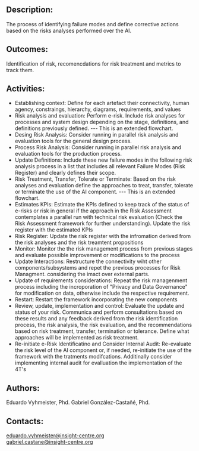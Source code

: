 ## Description:
The process of identifying failure modes and define corrective actions based on the risks analyses performed over the AI.

## Outcomes:
Identification of risk, recomencdations for risk treatment and metrics to track them.

## Activities: 
   - Establishing context: Define for each artefact their connectivity, human agency, constraings, hierarchy, diagrams, requirements, and values
   - Risk analysis and evaluation: Perform e-risk. Include risk analyses for processes and system design depending on the stage, definitions, and definitions previously defined. --- This is an extended flowchart.
   - Desing Risk Analysis: Consider running in parallel risk analysis and evaluation tools for the general design process.
   - Process Risk Analysis: Consider running in parallel risk analysis and evaluation tools for the production process.
   - Update Definitions: Include these new failure modes in the following risk analysis process in a list that includes all relevant Failure Modes  (Risk Register) and clearly defines their scope.
   - Risk Treatment, Transfer, Tolerate or Terminate: Based on the risk analyses and evaluation define the approaches to treat, transfer, tolerate or terminate the use of the AI component. --- This is an extended flowchart.
   - Estimates KPIs: Estimate the KPIs defined to keep track of the status of e-risks or risk in general if the approach in the Risk Assessment contemplates a parallel run with technical risk evaluation (Check the Risk Assessment framework for further understanding). Update the risk register with the estimated KPIs
   - Risk Register: Update the risk register with the infromation derived from the risk analyses and the risk treamtent propositions
   - Monitor: Monitor the the risk management process from previous stages and evaluate possible improvement or modifications to the process
   - Update Interactions: Restructure the connectivity wiht other components/subsystems and repet the previous processes for Risk Managment. considering the imact over external parts.
   - Update of requirements considerations: Repeat the risk managenment process including the incroporation of "Privacy and Data Governance" for modification on data, otherwise include the respective requirement.  
   - Restart: Restart the framework incorporating the new components
   - Review, update, implementation and control: Evaluate the update and status of your risk. Communica and perform consultations based on these results and any feedback derived from the risk identification process, the risk analysis, the risk evaluation, and the recommendations based on risk treatment, transfer, termination or tolerance. Define what approaches will be implemented as risk treatment.
   - Re-initiate e-Risk Identificatino and Consider Internal Audit: Re-evaluate the risk level of the AI component or, if needed, re-initiate the use of the framework with the tratments modifcations. Additinally consider implementing internal audit for evalluation the implementation of the 4T's


## Authors:
Eduardo Vyhmeister, Phd. 
Gabriel González-Castañé, Phd.

## Contacts:
eduardo.vyhmeister@insight-centre.org <br />
gabriel.castane@insight-centre.org <br />